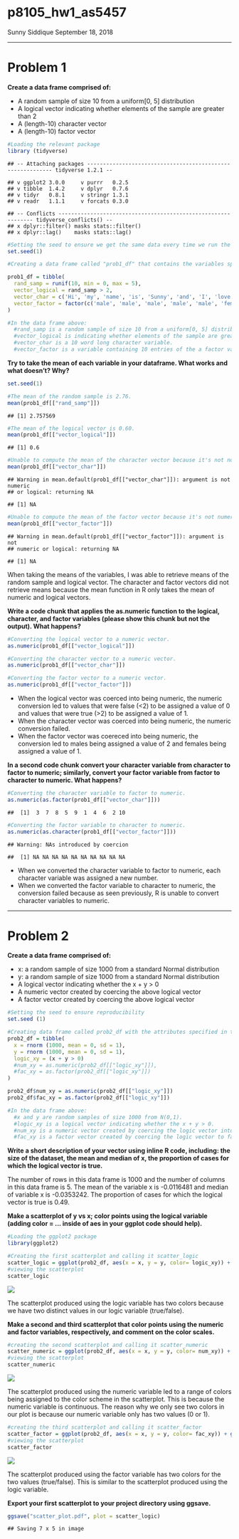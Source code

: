 p8105\_hw1\_as5457
================
Sunny Siddique
September 18, 2018

------------------------------------------------------------------------

Problem 1
=========

**Create a data frame comprised of:**

-   A random sample of size 10 from a uniform\[0, 5\] distribution
-   A logical vector indicating whether elements of the sample are greater than 2
-   A (length-10) character vector
-   A (length-10) factor vector

``` r
#Loading the relevant package
library (tidyverse)
```

    ## -- Attaching packages ----------------------------------------------------------- tidyverse 1.2.1 --

    ## v ggplot2 3.0.0     v purrr   0.2.5
    ## v tibble  1.4.2     v dplyr   0.7.6
    ## v tidyr   0.8.1     v stringr 1.3.1
    ## v readr   1.1.1     v forcats 0.3.0

    ## -- Conflicts -------------------------------------------------------------- tidyverse_conflicts() --
    ## x dplyr::filter() masks stats::filter()
    ## x dplyr::lag()    masks stats::lag()

``` r
#Setting the seed to ensure we get the same data every time we run the code
set.seed(1)

#Creating a data frame called "prob1_df" that contains the variables specified in the prompt.

prob1_df = tibble(
  rand_samp = runif(10, min = 0, max = 5),
  vector_logical = rand_samp > 2,
  vector_char = c('Hi', 'my', 'name', 'is', 'Sunny', 'and', 'I', 'love', 'chicken', 'wings'),
  vector_factor = factor(c('male', 'male', 'male', 'male', 'male', 'female', 'female', 'female', 'female', 'female'))
)

#In the data frame above:
  #rand_samp is a random sample of size 10 from a uniform[0, 5] distribution.
  #vector_logical is indicating whether elements of the sample are greater than 2.
  #vector_char is a 10 word long character variable.
  #vector_factor is a variable containing 10 entries of the a factor variable, male or female. 
```

**Try to take the mean of each variable in your dataframe. What works and what doesn’t? Why?**

``` r
set.seed(1)

#The mean of the random sample is 2.76.
mean(prob1_df[["rand_samp"]])
```

    ## [1] 2.757569

``` r
#The mean of the logical vector is 0.60.
mean(prob1_df[["vector_logical"]])
```

    ## [1] 0.6

``` r
#Unable to compute the mean of the character vector because it's not numeric or logical.
mean(prob1_df[["vector_char"]])
```

    ## Warning in mean.default(prob1_df[["vector_char"]]): argument is not numeric
    ## or logical: returning NA

    ## [1] NA

``` r
#Unable to compute the mean of the factor vector because it's not numeric or logical.
mean(prob1_df[["vector_factor"]])
```

    ## Warning in mean.default(prob1_df[["vector_factor"]]): argument is not
    ## numeric or logical: returning NA

    ## [1] NA

When taking the means of the variables, I was able to retrieve means of the random sample and logical vector. The character and factor vectors did not retrieve means because the mean function in R only takes the mean of numeric and logical vectors.

**Write a code chunk that applies the as.numeric function to the logical, character, and factor variables (please show this chunk but not the output). What happens?**

``` r
#Converting the logical vector to a numeric vector.
as.numeric(prob1_df[["vector_logical"]])

#Converting the character vector to a numeric vector.
as.numeric(prob1_df[["vector_char"]])

#Converting the factor vector to a numeric vector.
as.numeric(prob1_df[["vector_factor"]])
```

-   When the logical vector was coerced into being numeric, the numeric conversion led to values that were false (&lt;2) to be assigned a value of 0 and values that were true (&gt;2) to be assigned a value of 1.
-   When the character vector was coerced into being numeric, the numeric conversion failed.
-   When the factor vector was coereced into being numeric, the conversion led to males being assigned a value of 2 and females being assigned a value of 1.

**In a second code chunk convert your character variable from character to factor to numeric; similarly, convert your factor variable from factor to character to numeric. What happens?**

``` r
#Converting the character variable to factor to numeric.
as.numeric(as.factor(prob1_df[["vector_char"]]))
```

    ##  [1]  3  7  8  5  9  1  4  6  2 10

``` r
#Converting the factor variable to character to numeric.
as.numeric(as.character(prob1_df[["vector_factor"]]))
```

    ## Warning: NAs introduced by coercion

    ##  [1] NA NA NA NA NA NA NA NA NA NA

-   When we converted the character variable to factor to numeric, each character variable was assigned a new number.
-   When we converted the factor variable to character to numeric, the conversion failed because as seen previously, R is unable to convert character variables to numeric.

------------------------------------------------------------------------

Problem 2
=========

**Create a data frame comprised of:**

-   x: a random sample of size 1000 from a standard Normal distribution
-   y: a random sample of size 1000 from a standard Normal distribution
-   A logical vector indicating whether the x + y &gt; 0
-   A numeric vector created by coercing the above logical vector
-   A factor vector created by coercing the above logical vector

``` r
#Setting the seed to ensure reproducibility
set.seed (1)

#Creating data frame called prob2_df with the attributes specified in the prompt
prob2_df = tibble(
  x = rnorm (1000, mean = 0, sd = 1),
  y = rnorm (1000, mean = 0, sd = 1),
  logic_xy = (x + y > 0)
  #num_xy = as.numeric(prob2_df[["logic_xy"]]),
  #fac_xy = as.factor(prob2_df[["logic_xy"]])
)

prob2_df$num_xy = as.numeric(prob2_df[["logic_xy"]])
prob2_df$fac_xy = as.factor(prob2_df[["logic_xy"]])

#In the data frame above:
  #x and y are random samples of size 1000 from N(0,1).
  #logic_xy is a logical vector indicating whether the x + y > 0.
  #num_xy is a numeric vector created by coercing the logic vector into numeric.
  #fac_xy is a factor vector created by coercing the logic vector to factor.
```

**Write a short description of your vector using inline R code, including: the size of the dataset, the mean and median of x, the proportion of cases for which the logical vector is true.**

The number of rows in this data frame is 1000 and the number of columns in this data frame is 5. The mean of the variable x is -0.0116481 and median of variable x is -0.0353242. The proportion of cases for which the logical vector is true is 0.49.

**Make a scatterplot of y vs x; color points using the logical variable (adding color = ... inside of aes in your ggplot code should help).**

``` r
#Loading the ggplot2 package
library(ggplot2)

#Creating the first scatterplot and calling it scatter_logic
scatter_logic = ggplot(prob2_df, aes(x = x, y = y, color= logic_xy)) + geom_point()
#viewing the scatterplot
scatter_logic
```

![](p8105_hw1_as5457_files/figure-markdown_github/scat_logic-1.png)

The scatterplot produced using the logic variable has two colors because we have two distinct values in our logic variable (true/false).

**Make a second and third scatterplot that color points using the numeric and factor variables, respectively, and comment on the color scales.**

``` r
#creating the second scatterplot and calling it scatter_numeric
scatter_numeric = ggplot(prob2_df, aes(x = x, y = y, color= num_xy)) + geom_point()
#viewing the scatterplot
scatter_numeric
```

![](p8105_hw1_as5457_files/figure-markdown_github/scat_numeric-1.png)

The scatterplot produced using the numeric variable led to a range of colors being assigned to the color scheme in the scatterplot. This is because the numeric variable is continuous. The reason why we only see two colors in our plot is because our numeric variable only has two values (0 or 1).

``` r
#creating the third scatterplot and calling it scatter_factor
scatter_factor = ggplot(prob2_df, aes(x = x, y = y, color= fac_xy)) + geom_point()
#viewing the scatterplot
scatter_factor
```

![](p8105_hw1_as5457_files/figure-markdown_github/scat_factor-1.png)

The scatterplot produced using the factor variable has two colors for the two values (true/false). This is similar to the scatterplot produced using the logic variable.

**Export your first scatterplot to your project directory using ggsave.**

``` r
ggsave("scatter_plot.pdf", plot = scatter_logic)
```

    ## Saving 7 x 5 in image
